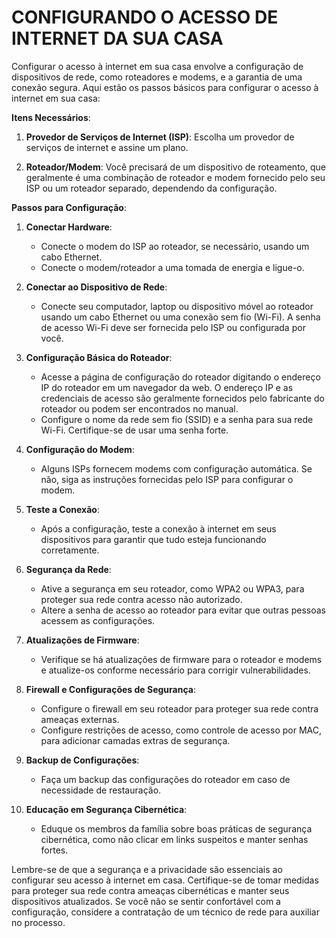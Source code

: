 # CONFIGURANDO O ACESSO DE INTERNET DA SUA CASA
Configurar o acesso à internet em sua casa envolve a configuração de dispositivos de rede, como roteadores e modems, e a garantia de uma conexão segura. Aqui estão os passos básicos para configurar o acesso à internet em sua casa:

**Itens Necessários**:

1. **Provedor de Serviços de Internet (ISP)**: Escolha um provedor de serviços de internet e assine um plano.

2. **Roteador/Modem**: Você precisará de um dispositivo de roteamento, que geralmente é uma combinação de roteador e modem fornecido pelo seu ISP ou um roteador separado, dependendo da configuração.

**Passos para Configuração**:

1. **Conectar Hardware**:
   - Conecte o modem do ISP ao roteador, se necessário, usando um cabo Ethernet.
   - Conecte o modem/roteador a uma tomada de energia e ligue-o.

2. **Conectar ao Dispositivo de Rede**:
   - Conecte seu computador, laptop ou dispositivo móvel ao roteador usando um cabo Ethernet ou uma conexão sem fio (Wi-Fi). A senha de acesso Wi-Fi deve ser fornecida pelo ISP ou configurada por você.

3. **Configuração Básica do Roteador**:
   - Acesse a página de configuração do roteador digitando o endereço IP do roteador em um navegador da web. O endereço IP e as credenciais de acesso são geralmente fornecidos pelo fabricante do roteador ou podem ser encontrados no manual.
   - Configure o nome da rede sem fio (SSID) e a senha para sua rede Wi-Fi. Certifique-se de usar uma senha forte.

4. **Configuração do Modem**:
   - Alguns ISPs fornecem modems com configuração automática. Se não, siga as instruções fornecidas pelo ISP para configurar o modem.

5. **Teste a Conexão**:
   - Após a configuração, teste a conexão à internet em seus dispositivos para garantir que tudo esteja funcionando corretamente.

6. **Segurança da Rede**:
   - Ative a segurança em seu roteador, como WPA2 ou WPA3, para proteger sua rede contra acesso não autorizado.
   - Altere a senha de acesso ao roteador para evitar que outras pessoas acessem as configurações.

7. **Atualizações de Firmware**:
   - Verifique se há atualizações de firmware para o roteador e modems e atualize-os conforme necessário para corrigir vulnerabilidades.

8. **Firewall e Configurações de Segurança**:
   - Configure o firewall em seu roteador para proteger sua rede contra ameaças externas.
   - Configure restrições de acesso, como controle de acesso por MAC, para adicionar camadas extras de segurança.

9. **Backup de Configurações**:
   - Faça um backup das configurações do roteador em caso de necessidade de restauração.

10. **Educação em Segurança Cibernética**:
    - Eduque os membros da família sobre boas práticas de segurança cibernética, como não clicar em links suspeitos e manter senhas fortes.

Lembre-se de que a segurança e a privacidade são essenciais ao configurar seu acesso à internet em casa. Certifique-se de tomar medidas para proteger sua rede contra ameaças cibernéticas e manter seus dispositivos atualizados. Se você não se sentir confortável com a configuração, considere a contratação de um técnico de rede para auxiliar no processo.